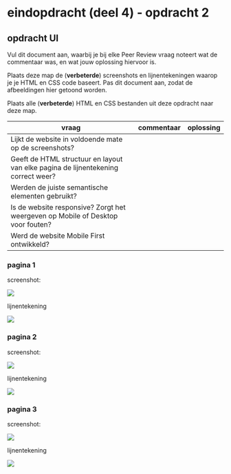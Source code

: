 # eindopdracht (deel 4) - opdracht 2

## opdracht UI

Vul dit document aan, waarbij je bij elke Peer Review vraag noteert wat de commentaar was, en wat jouw oplossing hiervoor is.

Plaats deze map de (**verbeterde**) screenshots en lijnentekeningen waarop je je HTML en CSS code baseert. Pas dit document aan, zodat de afbeeldingen hier getoond worden.

Plaats alle (**verbeterde**) HTML en CSS bestanden uit deze opdracht naar deze map.

| vraag | commentaar | oplossing | 
| --- | --- | --- |
| Lijkt de website in voldoende mate op de screenshots? |  |  |
| Geeft de HTML structuur en layout van elke pagina de lijnentekening correct weer? |  |  |
| Werden de juiste semantische elementen gebruikt? |  |  |
| Is de website responsive? Zorgt het weergeven op Mobile of Desktop voor fouten? |  |  |
| Werd de website Mobile First ontwikkeld? |  |  |



### pagina 1

screenshot:

<img src="#">

lijnentekening

<img src="#">

### pagina 2

screenshot:

<img src="#">

lijnentekening

<img src="#">

### pagina 3

screenshot:

<img src="#">

lijnentekening

<img src="#">
